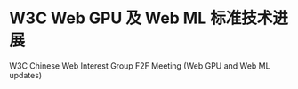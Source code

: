 # W3C Web GPU 及 Web ML 标准技术进展
W3C Chinese Web Interest Group F2F Meeting (Web GPU and Web ML updates)
